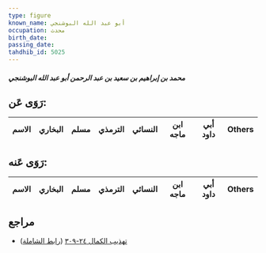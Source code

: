 ```yaml
---
type: figure
known_name: أبو عبد الله البوشنجي
occupation: محدث
birth_date:
passing_date:
tahdhib_id: 5025
---
```

##### محمد بن إبراهيم بن سعيد بن عبد الرحمن أبو عبد الله البوشنجي

## رَوَى عَن:
| الاسم | البخاري | مسلم | الترمذي | النسائي | ابن ماجه | أبي داود | Others |
| ----- | ------- | ---- | ------- | ------- | -------- | -------- | ------ |
## رَوَى عَنه:
| الاسم | البخاري | مسلم | الترمذي | النسائي | ابن ماجه | أبي داود | Others |
| ----- | ------- | ---- | ------- | ------- | -------- | -------- | ------ |
## مراجع
- [تهذيب الكمال ٢٤-٣٠٩](obsidian://open?vault=Tahdhib-al-Kamal&file=Figures/٥٠٢٥-محمد%20بن%20إبراهيم%20بن%20سعيد%20بن%20عبد%20الرحمن%20أبو%20عبد%20الله%20البوشنجي) ([رابط الشاملة](https://shamela.ws/book/3722/12821))